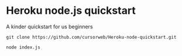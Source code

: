 # Heroku node.js quickstart
A kinder quickstart for us beginners
```
git clone https://github.com/cursorweb/Heroku-node-quickstart.git
```
```
node index.js
```
